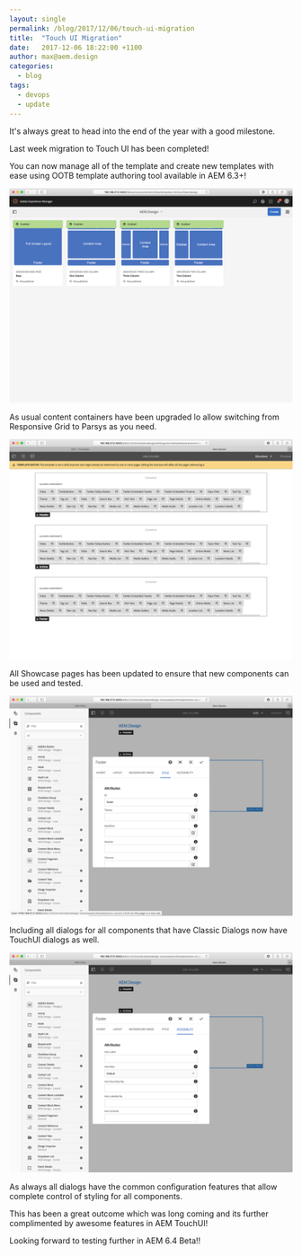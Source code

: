 ```yaml
---
layout: single
permalink: /blog/2017/12/06/touch-ui-migration
title:  "Touch UI Migration"
date:   2017-12-06 18:22:00 +1100
author: max@aem.design
categories:
  - blog
tags:
  - devops
  - update
---
```


It's always great to head into the end of the year with a good milestone.

Last week migration to Touch UI has been completed!

You can now manage all of the template and create new templates with ease using OOTB template authoring tool available in AEM 6.3+!

![TouchUI Template](/assets/images/touchui/aemdesign-templates.png)

As usual content containers have been upgraded lo allow switching from Responsive Grid to Parsys as you need.

![TouchUI Structure](/assets/images/touchui/aemdesign-template-structure.png)

All Showcase pages has been updated to ensure that new components can be used and tested.

![TouchUI Showcase Updates Styles](/assets/images/touchui/aemdesign-showcase-updates.png)

Including all dialogs for all components that have Classic Dialogs now have TouchUI dialogs as well.

![TouchUI Showcasw Updates Accessibility](/assets/images/touchui/aemdesign-showcase-updates-accessibility.png)

As always all dialogs have the common configuration features that allow complete control of styling for all components.

This has been a great outcome which was long coming and its further complimented by awesome features in AEM TouchUI!

Looking forward to testing further in AEM 6.4 Beta!!